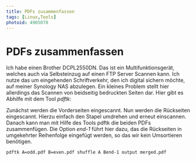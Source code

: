 ```yaml
---
title: PDFs zusammenfassen
tags: [Linux,Tools]
photoid: 4905078
---
```


# PDFs zusammenfassen

Ich habe einen Brother DCPL2550DN. Das ist ein Multifunktionsgerät, welches auch via Selbsteinzug auf einen FTP Server Scannen kann. Ich nutze das um eingehenden Schriftverkehr, den ich digital sichern möchte, auf meiner Synology NAS abzulegen. Ein kleines Problem stellt hier allerdings das Scannen von beidseitig bedruckten Seiten dar. Hier gibt es Abhilfe mit dem Tool *pdftk*:

Zunächst werden die Vorderseiten eingescannt. Nun werden die Rückseiten eingescannt. Hierzu einfach den Stapel umdrehen und erneut einscannen. Danach kann man mit Hilfe des Tools pdftk die beiden PDFs zusammenfügen. Die Option *end-1* führt hier dazu, das die Rückseiten in umgekehrter Reihenfolge eingefügt werden, so das wir kein Umsortieren benötigen. 

```bash
pdftk A=odd.pdf B=even.pdf shuffle A Bend-1 output merged.pdf
```
